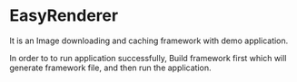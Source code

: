 # EasyRenderer
It is an Image downloading and caching framework with demo application.

In order to to run application successfully, Build framework first which will generate framework file, and then run the application.
